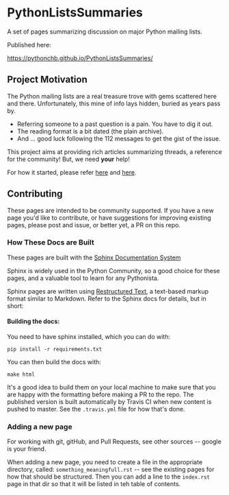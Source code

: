 # PythonListsSummaries
A set of pages summarizing discussion on major Python mailing lists.

Published here:

https://pythonchb.github.io/PythonListsSummaries/

## Project Motivation

The Python mailing lists are a real treasure trove with gems scattered here and there. Unfortunately, this mine of info lays hidden, buried as years pass by.

- Referring someone to a past question is a pain. You have to dig it out.
- The reading format is a bit dated (the plain archive).
- And ... good luck following the 112 messages to get the gist of the issue.

This project aims at providing rich articles summarizing threads, a reference for the community! But, we need **your** help!

For how it started, please refer [here](https://mail.python.org/pipermail/python-ideas/2019-March/056071.html) and [here](https://mail.python.org/pipermail/python-ideas/2019-March/056123.html).

## Contributing

These pages are intended to be community supported.  If you have a new page
you'd like to contribute, or have suggestions for improving existing pages,
please post and issue, or better yet, a PR on this repo.

### How These Docs are Built

These pages are built with the [Sphinx Documentation System](http://www.sphinx-doc.org/en/master/)

Sphinx is widely used in the Python Community, so a good choice for these pages, and a valuable tool to learn for any Pythonista.

Sphinx pages are written using [Restructured Text](http://docutils.sourceforge.net/rst.html), a text-based markup format similar to Markdown.
Refer to the Sphinx docs for details, but in short:

#### Building the docs:

You need to have sphinx installed, which you can do with:

```
pip install -r requirements.txt
```

You can then build the docs with:

```
make html
```

It's a good idea to build them on your local machine to make sure that you are happy with the formatting before making a PR to the repo.
The published version is built automatically by Travis CI when new content is pushed to master.
See the `.travis.yml` file for how that's done.

### Adding a new page

For working with git, gitHub, and Pull Requests, see other sources -- google is your friend.

When adding a new page, you need to create a file in the appropriate directory, called: `something_meaningfull.rst` -- see the existing pages for how that should be structured.
Then you can add a line to the `index.rst` page in that dir so that it will be listed in teh table of contents.

